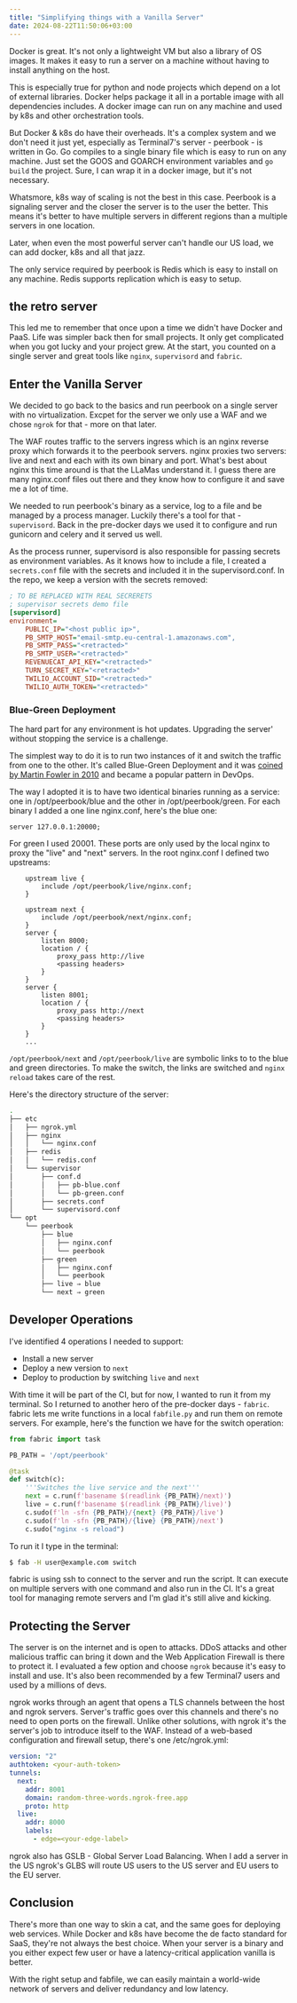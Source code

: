 ```yaml
---
title: "Simplifying things with a Vanilla Server"
date: 2024-08-22T11:50:06+03:00
---
```


Docker is great. It's not only a lightweight VM but also a library of OS images.
It makes it easy to run a server on a machine without having to install
anything on the host.

This is especially true for python and node projects which depend on a lot of
external libraries. Docker helps package it all in a portable image with all dependencies includes.
A docker image can run on any machine and used by k8s and other orchestration tools.

But Docker & k8s do have their overheads.
It's a complex system and we don't need it just yet,
especially as Terminal7's server - peerbook - is written in Go.
Go compiles to a single binary file which is easy to run on any machine. 
Just set the GOOS and GOARCH environment variables and `go build` the project.
Sure, I can wrap it in a docker image, but it's not necessary.

Whatsmore, k8s way of scaling is not the best in this case.
Peerbook is a signaling server and the closer the server is to the user the better.
This means it's better to have multiple servers in different regions than a multiple servers in one location.

Later, when even the most powerful server can't handle our US load, we can add docker, k8s and all that jazz.

The only service required by peerbook is Redis which is easy to install on any machine.
Redis supports replication which is easy to setup. 

## the retro server

This led me to remember that once upon a time we didn't have Docker and PaaS.
Life was simpler back then for small projects.
It only get complicated when you got
lucky and your project grew. At the start, you counted on a single server
and great tools like `nginx`, `supervisord` and `fabric`.

## Enter the Vanilla Server

We decided to go back to the basics and run peerbook on a single server
with no virtualization.
Excpet for the server we only use a WAF and we chose `ngrok` for that -
more on that later.

The WAF routes traffic to the servers ingress which is
an nginx reverse proxy which forwards it to the peerbook servers.
nginx proxies two servers: live and next and each with its own binary and port.
What's best about nginx this time around is that the LLaMas understand it.
I guess there are many nginx.conf files out there and they know how to configure it and save me a lot of time.

We needed to run peerbook's binary as a service, log to a file and be managed by a process manager.
Luckily there's a tool for that - `supervisord`. 
Back in the pre-docker days we used it to configure and run gunicorn and celery and it served us well.

As the process runner, supervisord is also responsible for passing secrets as environment variables.
As it knows how to include a file, I created a `secrets.conf` file with the secrets and included it in the supervisord.conf. In the repo, we keep a version with the secrets removed:

```ini
; TO BE REPLACED WITH REAL SECRERETS
; supervisor secrets demo file
[supervisord]
environment=
	PUBLIC_IP="<host public ip>",
	PB_SMTP_HOST="email-smtp.eu-central-1.amazonaws.com",
	PB_SMTP_PASS="<retracted>"
	PB_SMTP_USER="<retracted>"
	REVENUECAT_API_KEY="<retracted>"
	TURN_SECRET_KEY="<retracted>"
	TWILIO_ACCOUNT_SID="<retracted>"
	TWILIO_AUTH_TOKEN="<retracted>"
```

### Blue-Green Deployment

The hard part for any environment is hot updates.
Upgrading the server' without stopping the service is a challenge.

The simplest way to do it is to run two instances of it and switch the traffic
from one to the other. It's called Blue-Green Deployment and 
it was [coined by Martin Fowler in 2010](https://martinfowler.com/bliki/BlueGreenDeployment.html)
and became a popular pattern in DevOps.

The way I adopted it is to have two identical binaries running as a service:
one in /opt/peerbook/blue and the other in /opt/peerbook/green.
For each binary I added a one line nginx.conf, here's the blue one:

```nginx
server 127.0.0.1:20000;
```

For green I used 20001. These ports are only used by the local nginx
to proxy the "live" and "next" servers.
In the root nginx.conf I defined two upstreams:

```nginx
    upstream live {
        include /opt/peerbook/live/nginx.conf;
	}

	upstream next {
	    include /opt/peerbook/next/nginx.conf;
	}
    server {
        listen 8000;
        location / {
            proxy_pass http://live
            <passing headers>
        }
    }
    server {
        listen 8001;
        location / {
            proxy_pass http://next
            <passing headers>
        }
    }
    ...
```

`/opt/peerbook/next` and `/opt/peerbook/live` are symbolic links to
to the blue and green directories.
To make the switch, the links are switched and `nginx reload` takes care of the rest.

Here's the directory structure of the server:

```bash
.
├── etc
│   ├── ngrok.yml
│   ├── nginx
│   │   └── nginx.conf
│   ├── redis
│   │   └── redis.conf
│   └── supervisor
│       ├── conf.d
│       │   ├── pb-blue.conf
│       │   └── pb-green.conf
│       ├── secrets.conf
│       └── supervisord.conf
└── opt
    └── peerbook
        ├── blue
        │   ├── nginx.conf
        │   └── peerbook
        ├── green
        │   ├── nginx.conf
        │   └── peerbook
        ├── live ⇒ blue
        └── next ⇒ green
```

## Developer Operations

I've identified 4 operations I needed to support:

- Install a new server
- Deploy a new version to `next`
- Deploy to production by switching `live` and `next`

With time it will be part of the CI, but for now, I wanted
to run it from my terminal. 
So I returned to another hero of the pre-docker days - `fabric`.
fabric lets me write functions in a local `fabfile.py` and run them on remote servers.
For example, here's the function we have for the switch operation:

```python
from fabric import task

PB_PATH = '/opt/peerbook'

@task
def switch(c):
    '''Switches the live service and the next'''
    next = c.run(f'basename $(readlink {PB_PATH}/next)')
    live = c.run(f'basename $(readlink {PB_PATH}/live)')
    c.sudo(f'ln -sfn {PB_PATH}/{next} {PB_PATH}/live')
    c.sudo(f'ln -sfn {PB_PATH}/{live} {PB_PATH}/next')
    c.sudo("nginx -s reload")
```

To run it I type in the terminal:

```bash
$ fab -H user@example.com switch
```

fabric is using ssh to connect to the server and run the script.
It can execute on multiple servers with one command and also run in the CI.
It's a great tool for managing remote servers and I'm glad it's still alive and kicking.

## Protecting the Server

The server is on the internet and is open to attacks.
DDoS attacks and other malicious traffic can bring it down and the Web Application Firewall is there to protect it.
I evaluated a few option and choose `ngrok` because it's easy to install and use.
It's also been recommended by a few Terminal7 users and used by a millions of devs.

ngrok works through an agent that opens a TLS channels between the host and ngrok servers.
Server's traffic goes over this channels and there's no need to open ports on the firewall.
Unlike other solutions, with ngrok it's the server's job to introduce itself to the WAF.
Instead of a web-based configuration and firewall setup, there's one /etc/ngrok.yml:


```yaml
version: "2"
authtoken: <your-auth-token>
tunnels:
  next:
    addr: 8001
    domain: random-three-words.ngrok-free.app
    proto: http
  live:
    addr: 8000
    labels:
      - edge=<your-edge-label>
```

ngrok also has GSLB - Global Server Load Balancing.
When I add a server in the US
ngrok's GLBS will route US users to the US server and EU users to the EU server.


## Conclusion

There's more than one way to skin a cat, and the same goes for deploying web services.
While Docker and k8s have become the de 
facto standard for SaaS, they're not always the best choice.
When your server is a binary and you either expect few user or have
a latency-critical application vanilla is better.

With the right setup and fabfile, we can easily maintain a world-wide network
of servers and deliver redundancy and low latency.

